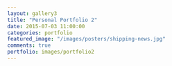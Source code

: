 ```yaml
---
layout: gallery3
title: "Personal Portfolio 2"
date: 2015-07-03 11:00:00
categories: portfolio
featured_image: "/images/posters/shipping-news.jpg"
comments: true
portfolio: images/portfolio2
---
```


